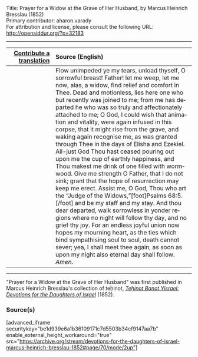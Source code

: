 <html>
<head></head>
<body>
Title: Prayer for a Widow at the Grave of Her Husband, by Marcus Heinrich Bresslau (1852)<br />
Primary contributor: aharon.varady<br />
For attribution and license, please consult the following URL: <a href="http://opensiddur.org/?p=32183">http://opensiddur.org/?p=32183</a>
<p />
<hr />

<table style="margin-left: auto;margin-right: auto;" class="draggable">
<thead><tr><th id="x" style="text-align: right;"><a href="/contributing/upload/">Contribute a translation</a></th><th style="text-align: left;">Source (English)</th></tr></thead>
<tbody>
<tr><td style="vertical-align:top;" width="25%">
<div class="liturgy" lang="he">

</span></div></td>
 
<td style="vertical-align:top;">
<div class="english" lang="en">
Flow unimpeded ye my tears, unload thyself, O sorrowful breast! Father! let me weep, let me now, alas, a widow, find relief and comfort in Thee. Dead and motionless, lies here one who but recently was joined to me; from me has departed he who was so truly and affectionately attached to me; O God, I could wish that animation and vitality, were again infused in this corpse, that it might rise from the grave, and waking again recognise me, as was granted through Thee in the days of Elisha and Ezekiel. All-just God Thou hast ceased pouring out upon me the cup of earthly happiness, and Thou makest me drink of one filled with wormwood. Give me strength O Father, that I do not sink; grant that the hope of resurrection may keep me erect. Assist me, O God, Thou who art the “Judge of the Widows,”[foot]Psalms 68:5.[/foot] and be my staff and my stay. And thou dear departed, walk sorrowless in yonder regions where no night will follow thy day, and no grief thy joy. For an endless joyful union now hopes my mourning heart, as the ties which bind sympathising soul to soul, death cannot sever; yea, I shall meet thee again, as soon as upon my night also eternal day shall follow. <em>Amen</em>. 
</div></td></tr>
</tbody></table>

<hr />

"Prayer for a Widow at the Grave of Her Husband" was first published in Marcus Heinrich Bresslau's collection of teḥinot, <em><a href="https://opensiddur.org/compilations/sifrei-tehinot/devotions-for-the-daughters-of-israel-by-marcus-heinrich-bresslau-1852/">Teḥinot Banot Yisrael: Devotions for the Daughters of Israel</a></em> (1852).

<h3>Source(s)</h3>

[advanced_iframe securitykey="be1d939e6a1b36109171c7d5503b34cf9147aa7b" enable_external_height_workaround="true" src="https://archive.org/stream/devotions-for-the-daughters-of-israel-marcus-heinrich-bresslau-1852#page/70/mode/2up"]

&nbsp;
</body>
</html>